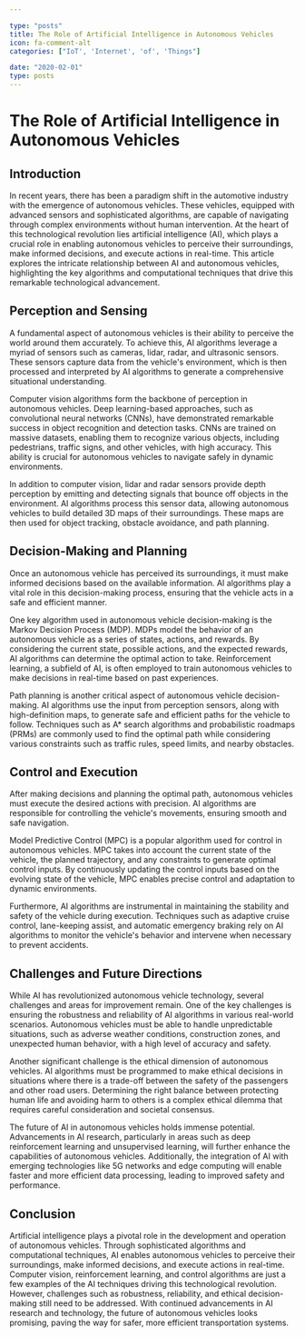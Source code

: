 ```yaml
---

type: "posts"
title: The Role of Artificial Intelligence in Autonomous Vehicles
icon: fa-comment-alt
categories: ["IoT', 'Internet', 'of', 'Things"]

date: "2020-02-01"
type: posts
---
```





# The Role of Artificial Intelligence in Autonomous Vehicles

## Introduction
In recent years, there has been a paradigm shift in the automotive industry with the emergence of autonomous vehicles. These vehicles, equipped with advanced sensors and sophisticated algorithms, are capable of navigating through complex environments without human intervention. At the heart of this technological revolution lies artificial intelligence (AI), which plays a crucial role in enabling autonomous vehicles to perceive their surroundings, make informed decisions, and execute actions in real-time. This article explores the intricate relationship between AI and autonomous vehicles, highlighting the key algorithms and computational techniques that drive this remarkable technological advancement.

## Perception and Sensing
A fundamental aspect of autonomous vehicles is their ability to perceive the world around them accurately. To achieve this, AI algorithms leverage a myriad of sensors such as cameras, lidar, radar, and ultrasonic sensors. These sensors capture data from the vehicle's environment, which is then processed and interpreted by AI algorithms to generate a comprehensive situational understanding.

Computer vision algorithms form the backbone of perception in autonomous vehicles. Deep learning-based approaches, such as convolutional neural networks (CNNs), have demonstrated remarkable success in object recognition and detection tasks. CNNs are trained on massive datasets, enabling them to recognize various objects, including pedestrians, traffic signs, and other vehicles, with high accuracy. This ability is crucial for autonomous vehicles to navigate safely in dynamic environments.

In addition to computer vision, lidar and radar sensors provide depth perception by emitting and detecting signals that bounce off objects in the environment. AI algorithms process this sensor data, allowing autonomous vehicles to build detailed 3D maps of their surroundings. These maps are then used for object tracking, obstacle avoidance, and path planning.

## Decision-Making and Planning
Once an autonomous vehicle has perceived its surroundings, it must make informed decisions based on the available information. AI algorithms play a vital role in this decision-making process, ensuring that the vehicle acts in a safe and efficient manner.

One key algorithm used in autonomous vehicle decision-making is the Markov Decision Process (MDP). MDPs model the behavior of an autonomous vehicle as a series of states, actions, and rewards. By considering the current state, possible actions, and the expected rewards, AI algorithms can determine the optimal action to take. Reinforcement learning, a subfield of AI, is often employed to train autonomous vehicles to make decisions in real-time based on past experiences.

Path planning is another critical aspect of autonomous vehicle decision-making. AI algorithms use the input from perception sensors, along with high-definition maps, to generate safe and efficient paths for the vehicle to follow. Techniques such as A* search algorithms and probabilistic roadmaps (PRMs) are commonly used to find the optimal path while considering various constraints such as traffic rules, speed limits, and nearby obstacles.

## Control and Execution
After making decisions and planning the optimal path, autonomous vehicles must execute the desired actions with precision. AI algorithms are responsible for controlling the vehicle's movements, ensuring smooth and safe navigation.

Model Predictive Control (MPC) is a popular algorithm used for control in autonomous vehicles. MPC takes into account the current state of the vehicle, the planned trajectory, and any constraints to generate optimal control inputs. By continuously updating the control inputs based on the evolving state of the vehicle, MPC enables precise control and adaptation to dynamic environments.

Furthermore, AI algorithms are instrumental in maintaining the stability and safety of the vehicle during execution. Techniques such as adaptive cruise control, lane-keeping assist, and automatic emergency braking rely on AI algorithms to monitor the vehicle's behavior and intervene when necessary to prevent accidents.

## Challenges and Future Directions
While AI has revolutionized autonomous vehicle technology, several challenges and areas for improvement remain. One of the key challenges is ensuring the robustness and reliability of AI algorithms in various real-world scenarios. Autonomous vehicles must be able to handle unpredictable situations, such as adverse weather conditions, construction zones, and unexpected human behavior, with a high level of accuracy and safety.

Another significant challenge is the ethical dimension of autonomous vehicles. AI algorithms must be programmed to make ethical decisions in situations where there is a trade-off between the safety of the passengers and other road users. Determining the right balance between protecting human life and avoiding harm to others is a complex ethical dilemma that requires careful consideration and societal consensus.

The future of AI in autonomous vehicles holds immense potential. Advancements in AI research, particularly in areas such as deep reinforcement learning and unsupervised learning, will further enhance the capabilities of autonomous vehicles. Additionally, the integration of AI with emerging technologies like 5G networks and edge computing will enable faster and more efficient data processing, leading to improved safety and performance.

## Conclusion
Artificial intelligence plays a pivotal role in the development and operation of autonomous vehicles. Through sophisticated algorithms and computational techniques, AI enables autonomous vehicles to perceive their surroundings, make informed decisions, and execute actions in real-time. Computer vision, reinforcement learning, and control algorithms are just a few examples of the AI techniques driving this technological revolution. However, challenges such as robustness, reliability, and ethical decision-making still need to be addressed. With continued advancements in AI research and technology, the future of autonomous vehicles looks promising, paving the way for safer, more efficient transportation systems.